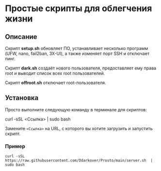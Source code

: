# Простые скрипты для облегчения жизни

## Описание

Скрипт **setup.sh** обновляет ПО, устанавливает несколько программ (UFW, nano, fail2ban, 3X-UI), а также изменяет порт SSH и отключает пинг.

Скрипт **dark.sh** создаёт нового пользователя, предоставляет ему права root и выводит список всех root пользователей.

Скрипт **offroot.sh** отключает root-пользователя.
## Установка
Просто выполните следующую команду в терминале для скриптов:

curl -sSL <Ссылка> | sudo bash

Замените `<Ссылка>` на URL, с которого вы хотите загрузить и запустить скрипт.
### Пример
```
curl -sSL  https://raw.githubusercontent.com/Ddarkover/Prosto/main/server.sh  | sudo bash
```
